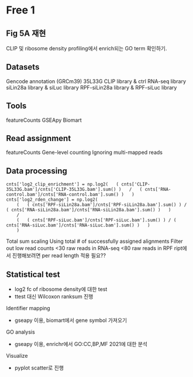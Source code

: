 # Free 1
## Fig 5A 재현
CLIP 및 ribosome density profiling에서 enrich되는 GO term 확인하기.

## Datasets
Gencode annotation (GRCm39)
35L33G CLIP library   &   ctrl RNA-seq library
siLin28a library   &   siLuc library
RPF-siLin28a library   &   RPF-siLuc library 

## Tools
featureCounts
GSEApy Biomart

## Read assignment
featureCounts
Gene-level counting
Ignoring multi-mapped reads

## Data processing 
```
cnts['log2_clip_enrichment'] = np.log2(   ( cnts['CLIP-35L33G.bam']/cnts['CLIP-35L33G.bam'].sum() )   /   ( cnts['RNA-control.bam']/cnts['RNA-control.bam'].sum() )   )
cnts['log2_rden_change'] = np.log2(  
    (   ( cnts['RPF-siLin28a.bam']/cnts['RPF-siLin28a.bam'].sum() ) / ( cnts['RNA-siLin28a.bam']/cnts['RNA-siLin28a.bam'].sum() )   )
    /
    (   ( cnts['RPF-siLuc.bam']/cnts['RPF-siLuc.bam'].sum() ) / ( cnts['RNA-siLuc.bam']/cnts['RNA-siLuc.bam'].sum() )   )   
    )
```
Total sum scaling
Using total # of successfully assigned alignments
Filter out low read counts
<30 raw reads in RNA-seq
<80 raw reads in RPF
ript에서 진행해보려면 per read length 적용 필요??


## Statistical test
 - log2 fc of ribosome density에 대한 test
 - ttest 대신 Wilcoxon ranksum 진행

Identifier mapping
 - gseapy 이용, biomart에서 gene symbol 가져오기

GO analysis
 - gseapy 이용, enrichr에서 GO:CC,BP,MF 2021에 대한 분석

Visualize
 - pyplot scatter로 진행

